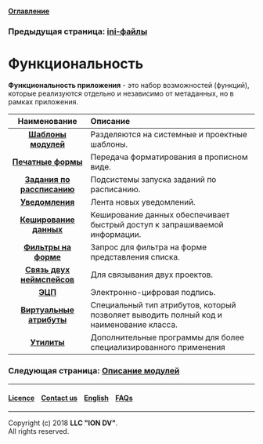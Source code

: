 #### [Оглавление](/docs/ru/index.md)

### Предыдущая страница: [ini-файлы](/docs/ru/2_system_description/platform_configuration/ini_files.md)

# Функциональность

**Функциональность приложения** - это набор возможностей (функций), которые реализуются отдельно и независимо от метаданных, но в рамках приложения.

| Наименование | Описание |
|:---------:|:---------|
|[**Шаблоны модулей**](/docs/ru/2_system_description/functionality/module_templates.md) | Разделяются на системные и проектные шаблоны. |
|[**Печатные формы**](/docs/ru/2_system_description/functionality/printed_forms.md) |Передача форматирования в прописном виде.   |
|[**Задания по рассписанию**](/docs/ru/2_system_description/functionality/schedule.md) | Подсистемы запуска заданий по расписанию.   |
|[**Уведомления**](/docs/ru/2_system_description/functionality/notifications.md) |Лента новых уведомлений.  |
|[**Кеширование данных**](/docs/ru/2_system_description/functionality/cached.md) |Кеширование данных обеспечивает быстрый доступ к запрашиваемой информации. |
|[**Фильтры на форме**](/docs/ru/2_system_description/functionality/filter.md) |Запрос для фильтра на форме представления списка. |
|[**Связь двух неймспейсов**](/docs/ru/2_system_description/functionality/namespace.md)| Для связывания двух проектов.  |
|[**ЭЦП**](/docs/ru/2_system_description/functionality/eds.md)| Электронно-цифровая подпись.  |
|[**Виртуальные атрибуты**](/docs/ru/2_system_description/functionality/virtual_attr.md) |Специальный тип атрибутов, который позволяет выводить полный код и наименование класса.|
|[**Утилиты**](/docs/ru/2_system_description/functionality/utilities.md) |Дополнительные программы для более специализированного применения|

### Следующая страница: [Описание модулей](/docs/ru/3_modules_description/modules.md)

--------------------------------------------------------------------------  


 #### [Licence](/LICENSE) &ensp;  [Contact us](https://iondv.com) &ensp;  [English](/docs/en/2_system_description/functionality/functionality.md)   &ensp; [FAQs](/faqs.md)  <div><img src="https://mc.iondv.com/watch/local/docs/framework" style="position:absolute; left:-9999px;" height=1 width=1 alt="iondv metrics"></div>         



--------------------------------------------------------------------------  

Copyright (c) 2018 **LLC "ION DV"**.  
All rights reserved. 